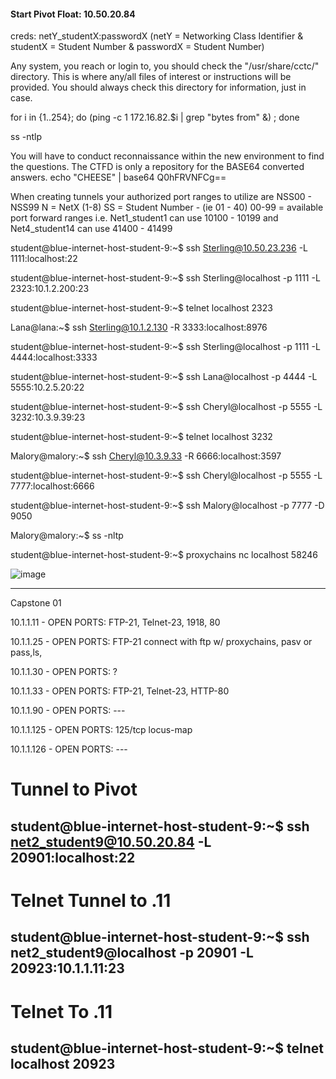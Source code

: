 #### Start Pivot Float: 10.50.20.84
creds: netY_studentX:passwordX (netY = Networking Class Identifier & studentX = Student Number & passwordX = Student Number)


Any system, you reach or login to, you should check the "/usr/share/cctc/" directory. This is where any/all files of interest or instructions will be provided. You should always check this directory for information, just in case.

for i in {1..254}; do (ping -c 1 172.16.82.$i | grep "bytes from" &) ; done

ss -ntlp

You will have to conduct reconnaissance within the new environment to find the questions. The CTFD is only a repository for the BASE64 converted answers.
echo "CHEESE" | base64
Q0hFRVNFCg==


When creating tunnels your authorized port ranges to utilize are NSS00 - NSS99
N = NetX (1-8)
SS = Student Number - (ie 01 - 40)
00-99 = available port forward ranges
i.e. Net1_student1 can use 10100 - 10199 and Net4_student14 can use 41400 - 41499

student@blue-internet-host-student-9:~$ ssh Sterling@10.50.23.236 -L 1111:localhost:22

student@blue-internet-host-student-9:~$ ssh Sterling@localhost -p 1111 -L 2323:10.1.2.200:23

student@blue-internet-host-student-9:~$ telnet localhost 2323

Lana@lana:~$ ssh Sterling@10.1.2.130 -R 3333:localhost:8976

student@blue-internet-host-student-9:~$ ssh Sterling@localhost -p 1111 -L 4444:localhost:3333

student@blue-internet-host-student-9:~$ ssh Lana@localhost -p 4444 -L 5555:10.2.5.20:22

student@blue-internet-host-student-9:~$ ssh Cheryl@localhost -p 5555 -L 3232:10.3.9.39:23

student@blue-internet-host-student-9:~$ telnet localhost 3232

Malory@malory:~$ ssh Cheryl@10.3.9.33 -R 6666:localhost:3597

student@blue-internet-host-student-9:~$ ssh Cheryl@localhost -p 5555 -L 7777:localhost:6666

student@blue-internet-host-student-9:~$ ssh Malory@localhost -p 7777 -D 9050

Malory@malory:~$ ss -nltp

student@blue-internet-host-student-9:~$ proxychains nc localhost 58246

![image](https://github.com/user-attachments/assets/62b49f9d-7733-430c-b27e-a80b382766c1)

----------------------------------------------------------------------------------------------------

Capstone 01

10.1.1.11 - OPEN PORTS: FTP-21, Telnet-23, 1918, 80

10.1.1.25 - OPEN PORTS: FTP-21 connect with ftp w/ proxychains, pasv or pass,ls, 

10.1.1.30 - OPEN PORTS: ?

10.1.1.33 - OPEN PORTS: FTP-21, Telnet-23, HTTP-80

10.1.1.90 - OPEN PORTS: ---

10.1.1.125 - OPEN PORTS: 125/tcp locus-map

10.1.1.126 - OPEN PORTS: ---

# Tunnel to Pivot
## student@blue-internet-host-student-9:~$ ssh net2_student9@10.50.20.84 -L 20901:localhost:22

# Telnet Tunnel to .11
## student@blue-internet-host-student-9:~$ ssh net2_student9@localhost -p 20901 -L 20923:10.1.1.11:23

# Telnet To .11
## student@blue-internet-host-student-9:~$ telnet localhost 20923
